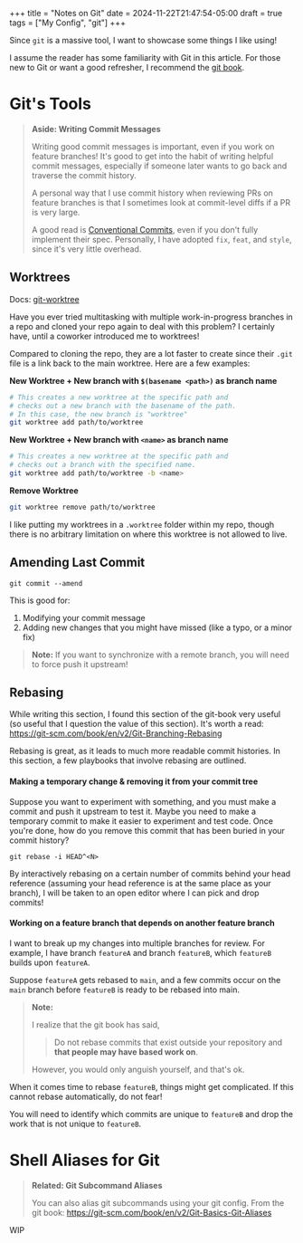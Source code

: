 +++
title = "Notes on Git"
date = 2024-11-22T21:47:54-05:00
draft = true
tags = ["My Config", "git"]
+++

Since `git` is a massive tool, I want to showcase some things I like using!

I assume the reader has some familiarity with Git in this article. For those new to Git or
want a good refresher, I recommend the [git book](https://git-scm.com/book/en/v2). 

# Git's Tools

> **Aside: Writing Commit Messages**
> 
> Writing good commit messages is important, even if you work on feature branches!
> It's good to get into the habit of writing helpful commit messages, 
> especially if someone later wants to go back and traverse the commit history.
>
> A personal way that I use commit history when reviewing PRs on feature branches is that I sometimes look at commit-level diffs if a PR is very large.
> 
> A good read is [Conventional Commits](https://conventionalcommits.org), even if you don't fully implement their spec.
> Personally, I have adopted `fix`, `feat`, and `style`, since it's very little overhead.

## Worktrees

Docs: [git-worktree](https://git-scm.com/docs/git-worktree)

Have you ever tried multitasking with multiple work-in-progress branches in a repo and cloned your repo again to deal with this problem? I certainly have, until a coworker introduced me to worktrees!

Compared to cloning the repo, they are a lot faster to create since their `.git` file is a link back to the main worktree. Here are a few examples:

**New Worktree + New branch with `$(basename <path>)` as branch name**
```bash
# This creates a new worktree at the specific path and 
# checks out a new branch with the basename of the path.
# In this case, the new branch is "worktree"
git worktree add path/to/worktree
```

**New Worktree + New branch with `<name>` as branch name**
```bash
# This creates a new worktree at the specific path and
# checks out a branch with the specified name.
git worktree add path/to/worktree -b <name>
```

**Remove Worktree**
```bash
git worktree remove path/to/worktree
```

I like putting my worktrees in a `.worktree` folder within my repo, though there is no arbitrary limitation on where this worktree is not allowed to live.

## Amending Last Commit

`git commit --amend`

This is good for:
1. Modifying your commit message
2. Adding new changes that you might have missed (like a typo, or a minor fix)

> **Note:** If you want to synchronize with a remote branch, you will need to force push it upstream!
## Rebasing

While writing this section, I found this section of the git-book very useful (so useful that I question the value of this section). It's worth a read: https://git-scm.com/book/en/v2/Git-Branching-Rebasing

Rebasing is great, as it leads to much more readable commit histories. In this section, a few playbooks that involve rebasing are outlined.
#### Making a temporary change & removing it from your commit tree

Suppose you want to experiment with something, and you must make a commit and push it upstream to test it. Maybe you need to make a temporary commit to make it easier to experiment and test code. Once you're done, how do you remove this commit that has been buried in your commit history?

`git rebase -i HEAD^<N>`

By interactively rebasing on a certain number of commits behind your head reference (assuming your head reference is at the same place as your branch), I will be taken to an
open editor where I can pick and drop commits!
#### Working on a feature branch that depends on another feature branch

I want to break up my changes into multiple branches for review. For example, I have branch `featureA` and branch `featureB`, which `featureB` builds upon `featureA`.

Suppose `featureA` gets rebased to `main`, and a few commits occur on the `main` branch before `featureB` is ready to be rebased into main.

> **Note:** 
> 
> I realize that the git book has said, 
> 
> > Do not rebase commits that exist outside your repository and **that people may have based work on**.
> 
> However, you would only anguish yourself, and that's ok.

When it comes time to rebase `featureB`, things might get complicated. If this cannot rebase automatically, do not fear!

You will need to identify which commits are unique to `featureB` and drop the work that is not unique to `featureB`.

# Shell Aliases for Git 

> **Related: Git Subcommand Aliases**
> 
> You can also alias git subcommands using your git config. From the git book: https://git-scm.com/book/en/v2/Git-Basics-Git-Aliases

WIP